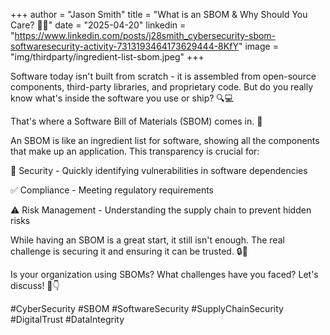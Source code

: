 +++
author = "Jason Smith"
title = "What is an SBOM & Why Should You Care? 🤔💡"
date = "2025-04-20"
linkedin = "https://www.linkedin.com/posts/j28smith_cybersecurity-sbom-softwaresecurity-activity-7313193464173629444-8KfY"
image = "img/thirdparty/ingredient-list-sbom.jpeg"
+++

Software today isn't built from scratch - it is assembled from open-source components, third-party libraries,
and proprietary code. But do you really know what's inside the software you use or ship? 🔍💻

That's where a Software Bill of Materials (SBOM) comes in. 📝

An SBOM is like an ingredient list for software, showing all the components that make up an application. This transparency is crucial for:

🔐 Security - Quickly identifying vulnerabilities in software dependencies

✅ Compliance - Meeting regulatory requirements

⚠️ Risk Management - Understanding the supply chain to prevent hidden risks

While having an SBOM is a great start, it still isn't enough. The real challenge is securing it and ensuring it can be trusted. 🔒🔑

Is your organization using SBOMs? What challenges have you faced? Let's discuss! 💬👇

#CyberSecurity #SBOM #SoftwareSecurity #SupplyChainSecurity #DigitalTrust #DataIntegrity
